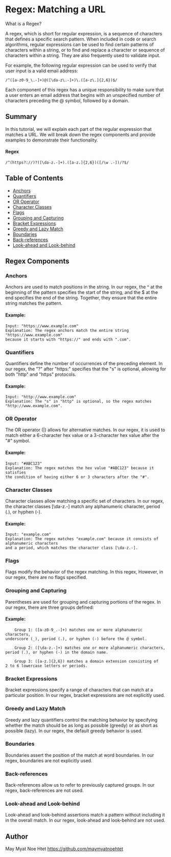 # Regex: Matching a URL 

What is a Regex?

A regex, which is short for regular expression, is a sequence of characters that defines a specific search pattern. When included in code or search algorithms, regular expressions can be used to find certain patterns of characters within a string, or to find and replace a character or sequence of characters within a string. They are also frequently used to validate input.

For example, the following regular expression can be used to verify that user input is a valid email address:

```
/^([a-z0-9_\.-]+)@([\da-z\.-]+)\.([a-z\.]{2,6})$/
```

Each component of this regex has a unique responsibility to make sure that a user enters an email address that begins with an unspecified number of characters preceding the @ symbol, followed by a domain.

## Summary

In this tutorial, we will explain each part of the regular expression that matches a URL. We will break down the regex components and provide examples to demonstrate their functionality.

#### Regex
```
/^(https?://)?([\da-z.-]+).([a-z.]{2,6})([/\w .-])/?$/
```

## Table of Contents

- [Anchors](#anchors)
- [Quantifiers](#quantifiers)
- [OR Operator](#or-operator)
- [Character Classes](#character-classes)
- [Flags](#flags)
- [Grouping and Capturing](#grouping-and-capturing)
- [Bracket Expressions](#bracket-expressions)
- [Greedy and Lazy Match](#greedy-and-lazy-match)
- [Boundaries](#boundaries)
- [Back-references](#back-references)
- [Look-ahead and Look-behind](#look-ahead-and-look-behind)

## Regex Components

### Anchors

Anchors are used to match positions in the string. In our regex, the ^ at the beginning of the pattern specifies the start of the string, and the $ at the end specifies the end of the string. Together, they ensure that the entire string matches the pattern.

#### Example:
```
Input: "https://www.example.com"
Explanation: The regex anchors match the entire string "https://www.example.com"
because it starts with "https://" and ends with ".com".
```

### Quantifiers

Quantifiers define the number of occurrences of the preceding element. In our regex, the "?" after "https:" specifies that the "s" is optional, allowing for both "http" and "https" protocols.

#### Example:
```
Input: "http://www.example.com"
Explanation: The "s" in "http" is optional, so the regex matches "http://www.example.com".
```

### OR Operator

The OR operator (|) allows for alternative matches. In our regex, it is used to match either a 6-character hex value or a 3-character hex value after the "#" symbol.

#### Example:
```
Input: "#ABC123"
Explanation: The regex matches the hex value "#ABC123" because it satisfies
the condition of having either 6 or 3 characters after the "#".
```

### Character Classes

Character classes allow matching a specific set of characters. In our regex, the character classes [\da-z.-] match any alphanumeric character, period (.), or hyphen (-).

#### Example:
```
Input: "example.com"
Explanation: The regex matches "example.com" because it consists of alphanumeric characters
and a period, which matches the character class [\da-z.-].
```

### Flags

Flags modify the behavior of the regex matching. In this regex, However, in our regex, there are no flags specified.

### Grouping and Capturing

Parentheses are used for grouping and capturing portions of the regex. In our regex, there are three groups defined:

#### Example:
```
    Group 1: ([a-z0-9_.-]+) matches one or more alphanumeric characters,
underscore (_), period (.), or hyphen (-) before the @ symbol.

    Group 2: ([\da-z.-]+) matches one or more alphanumeric characters,
period (.), or hyphen (-) in the domain name.

    Group 3: ([a-z.]{2,6}) matches a domain extension consisting of
2 to 6 lowercase letters or periods.
```
### Bracket Expressions

Bracket expressions specify a range of characters that can match at a particular position. In our regex, bracket expressions are not explicitly used.

### Greedy and Lazy Match

Greedy and lazy quantifiers control the matching behavior by specifying whether the match should be as long as possible (greedy) or as short as possible (lazy). In our regex, the default greedy behavior is used.

### Boundaries

Boundaries assert the position of the match at word boundaries. In our regex, boundaries are not explicitly used.

### Back-references

Back-references allow us to refer to previously captured groups. In our regex, back-references are not used.

### Look-ahead and Look-behind

Look-ahead and look-behind assertions match a pattern without including it in the overall match. In our regex, look-ahead and look-behind are not used.

## Author

May Myat Noe Htet
https://github.com/maymyatnoehtet
